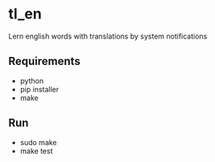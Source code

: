 # tl_en
Lern english words with translations by system notifications


## Requirements

* python
* pip installer
* make

## Run

* sudo make
* make test

